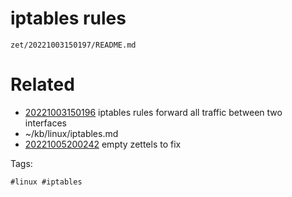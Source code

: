 # iptables rules

` zet/20221003150197/README.md `

# Related

- [20221003150196](/zet/20221003150196/README.md) iptables rules forward all traffic between two interfaces
- ~/kb/linux/iptables.md
- [20221005200242](/zet/20221005200242/README.md) empty zettels to fix

Tags:

    #linux #iptables 
